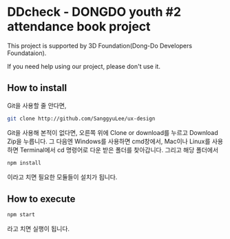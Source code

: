 DDcheck - DONGDO youth #2 attendance book project
=======================================

This project is supported by 3D Foundation(Dong-Do Developers Foundataion).


If you need help using our project, please don't use it.


How to install
---------------------------------------

Git을 사용할 줄 안다면,

```sh
git clone http://github.com/SanggyuLee/ux-design
```

Git을 사용해 본적이 없다면, 오른쪽 위에 Clone or download를 누르고 Download Zip을 누릅니다.
그 다음엔 Windows를 사용하면 cmd창에서, Mac이나 Linux를 사용하면 Terminal에서
cd 명령어로 다운 받은 폴더를 찾아갑니다. 그리고 해당 폴더에서
```sh
npm install
```
이라고 치면 필요한 모듈들이 설치가 됩니다.

How to execute
----------------------------------------

```sh
npm start
```
라고 치면 실행이 됩니다.
